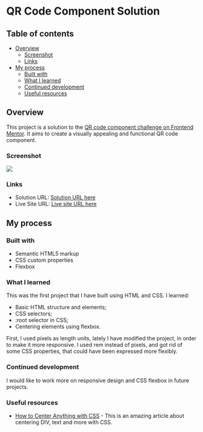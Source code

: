 # QR Code Component Solution 

## Table of contents

- [Overview](#overview)
  - [Screenshot](#screenshot)
  - [Links](#links)
- [My process](#my-process)
  - [Built with](#built-with)
  - [What I learned](#what-i-learned)
  - [Continued development](#continued-development)
  - [Useful resources](#useful-resources)

## Overview

This project is a solution to the [QR code component challenge on Frontend Mentor](https://www.frontendmentor.io/challenges/qr-code-component-iux_sIO_H). It aims to create a visually appealing and functional QR code component. 

### Screenshot

![](./Images/screenshot.png)

### Links

- Solution URL: [Solution URL here](https://github.com/Tornike-Peradze/task---qr-code-component)
- Live Site URL: [Live site URL here]()

## My process

### Built with

- Semantic HTML5 markup
- CSS custom properties
- Flexbox

### What I learned

This was the first project that I have built using HTML and CSS. I learned:

- Basic HTML structure and elements;
- CSS selectors;
- :root selector in CSS;
- Centering elements using flexbox.

First, I used pixels as length units, lately I have modified the project, in order to make it more responsive. I used rem instead of pixels, and got rid of some CSS properties, that could have been expressed more flexibly.

### Continued development

I would like to work more on responsive design and CSS flexbox in future projects.

### Useful resources

- [How to Center Anything with CSS](https://www.freecodecamp.org/news/how-to-center-anything-with-css-align-a-div-text-and-more/) - This is an amazing article about centering DIV, text and more with CSS.

